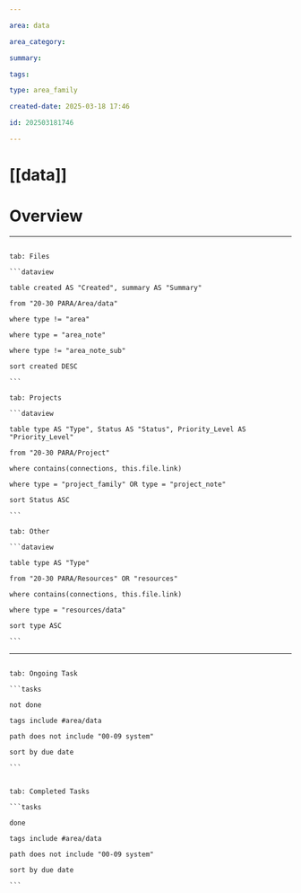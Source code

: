 ```yaml
---

area: data

area_category:

summary:

tags:

type: area_family

created-date: 2025-03-18 17:46

id: 202503181746

---
```


# [[data]]

# Overview



---

````tabs

tab: Files

```dataview

table created AS "Created", summary AS "Summary"

from "20-30 PARA/Area/data"

where type != "area"

where type = "area_note"

where type != "area_note_sub"

sort created DESC

```

tab: Projects

```dataview

table type AS "Type", Status AS "Status", Priority_Level AS "Priority_Level"

from "20-30 PARA/Project"

where contains(connections, this.file.link)

where type = "project_family" OR type = "project_note"

sort Status ASC

```

tab: Other

```dataview

table type AS "Type"

from "20-30 PARA/Resources" OR "resources"

where contains(connections, this.file.link)

where type = "resources/data"

sort type ASC

```

````

---
  

````tabs

tab: Ongoing Task

```tasks

not done

tags include #area/data

path does not include "00-09 system"

sort by due date

```

````

````tabs

tab: Completed Tasks

```tasks

done

tags include #area/data

path does not include "00-09 system"

sort by due date

```

````

  


